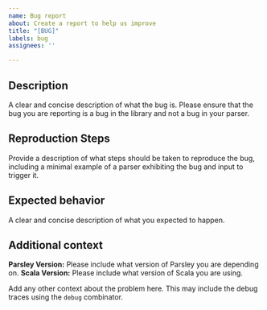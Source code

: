 ```yaml
---
name: Bug report
about: Create a report to help us improve
title: "[BUG]"
labels: bug
assignees: ''

---
```


## Description
A clear and concise description of what the bug is. Please ensure that the bug you are reporting is a bug in the library and not a bug in your parser.

## Reproduction Steps
Provide a description of what steps should be taken to reproduce the bug, including a minimal example of a parser exhibiting the bug and input to trigger it.

## Expected behavior
A clear and concise description of what you expected to happen.

## Additional context
**Parsley Version:** Please include what version of Parsley you are depending on.
**Scala Version:** Please include what version of Scala you are using.

Add any other context about the problem here. This may include the debug traces using the `debug` combinator.
